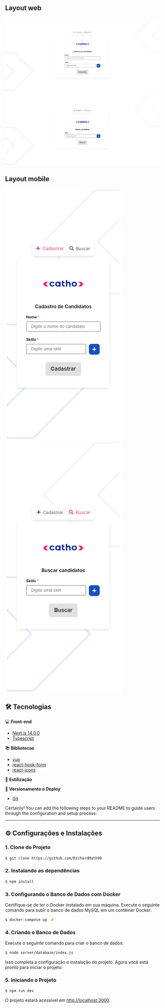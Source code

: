 ## Layout web

![Página de Cadastro](./public/assets/images/register-page.png) 
![Página de Busca](./public/assets/images/search-page.png) 


## Layout mobile
![Página de Cadastro Mobile](./public/assets/images/register-page-mobile.png) 
![Página de Busca Mobile](./public/assets/images/search-page-mobile.png) 

## 🛠️ Tecnologias

💻 **Front-end** 
- [Next.js 14.0.0](https://nextjs.org)
- [Typescript](https://www.typescriptlang.org)

📚 **Bibliotecas**
- [yup](https://www.npmjs.com/package/yup)
- [react-hook-form](https://react-hook-form.com/)
- [react-icons](https://react-icons.github.io/react-icons/)


🎨 **Estilização**

🔋 **Versionamento e Deploy**
- [Git](https://git-scm.com)

Certainly! You can add the following steps to your README to guide users through the configuration and setup process:

---

## ⚙️ Configurações e Instalações

### 1. Clone do Projeto

```bash
$ git clone https://github.com/RichardMath99
```

### 2. Instalando as dependências

```bash
$ npm install
```

### 3. Configurando o Banco de Dados com Docker

Certifique-se de ter o Docker instalado em sua máquina. Execute o seguinte comando para subir o banco de dados MySQL em um contêiner Docker:

```bash
$ docker-compose up -d
```

### 4. Criando o Banco de Dados

Execute o seguinte comando para criar o banco de dados:

```bash
$ node server/database/index.js
```

Isso completa a configuração e instalação do projeto. Agora você está pronto para iniciar o projeto:

### 5. Iniciando o Projeto

```bash
$ npm run dev
```

O projeto estará acessível em [http://localhost:3000](http://localhost:3000).
